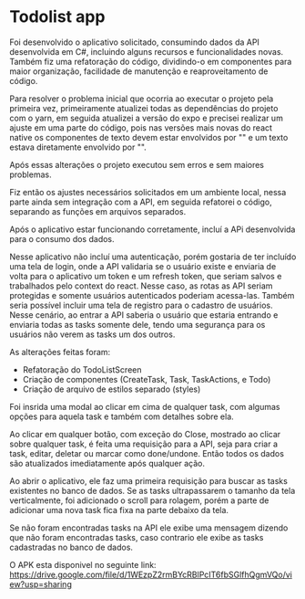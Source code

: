 
# Todolist app

Foi desenvolvido o aplicativo solicitado, consumindo dados da API desenvolvida em C#, incluindo alguns recursos e funcionalidades novas.
Também fiz uma refatoração do código, dividindo-o em componentes para maior organização, facilidade de manutenção e reaproveitamento de código.

Para resolver o problema inicial que ocorria ao executar o projeto pela primeira vez, primeiramente atualizei todas as dependências do projeto com o yarn, em seguida atualizei a versão do expo e precisei realizar um ajuste em uma parte do código, pois nas versões mais novas do react native os componentes de texto devem estar envolvidos por "<Text>" e um texto estava diretamente envolvido por "<View>".

Após essas alterações o projeto executou sem erros e sem maiores problemas.

Fiz então os ajustes necessários solicitados em um ambiente local, nessa parte ainda sem integração com a API, em seguida refatorei o código, separando as funções em arquivos separados.

Após o aplicativo estar funcionando corretamente, incluí a APi desenvolvida para o consumo dos dados.

Nesse aplicativo não incluí uma autenticação, porém gostaria de ter incluído uma tela de login, onde a API validaria se o usuário existe e enviaria de volta para o aplicativo um token e um refresh token, que seriam salvos e trabalhados pelo context do react. Nesse caso, as rotas as API seriam protegidas e somente usuários autenticados poderiam acessa-las. Também seria possível incluir uma tela de registro para o cadastro de usuários.
Nesse cenário, ao entrar a API saberia o usuário que estaria entrando e enviaria todas as tasks somente dele, tendo uma segurança para os usuários não verem as tasks um dos outros.


As alterações feitas foram:
- Refatoração do TodoListScreen
- Criação de componentes (CreateTask, Task, TaskActions, e Todo)
- Criação de arquivo de estilos separado (styles)

Foi insrida uma modal ao clicar em cima de qualquer task, com algumas opções para aquela task e também com detalhes sobre ela.

Ao clicar em qualquer botão, com exceção do Close, mostrado ao clicar sobre qualquer task, é feita uma requisição para a API, seja para criar a task, editar, deletar ou marcar como done/undone.
Então todos os dados são atualizados imediatamente após qualquer ação.

Ao abrir o aplicativo, ele faz uma primeira requisição para buscar as tasks existentes no banco de dados. Se as tasks ultrapassarem o tamanho da tela verticalmente, foi adicionado o scroll para rolagem, porém a parte de adicionar uma nova task fica fixa na parte debaixo da tela.

Se não foram encontradas tasks na API ele exibe uma mensagem dizendo que não foram encontradas tasks, caso contrario ele exibe as tasks cadastradas no banco de dados.

O APK esta disponivel no seguinte link: https://drive.google.com/file/d/1WEzpZ2rmBYcRBlPcIT6fbSGlfhQgmVQo/view?usp=sharing
